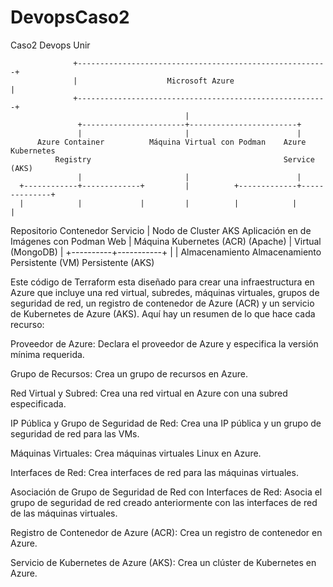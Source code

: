 # DevopsCaso2
Caso2 Devops Unir


                  +--------------------------------------------------------+
                  |                    Microsoft Azure                       |
                  +--------------------------------------------------------+
                                           |
                   +-----------------------+------------------------+
                   |                       |                        |
          Azure Container          Máquina Virtual con Podman    Azure Kubernetes
              Registry                                           Service (AKS)
                   |                       |                        |
      +------------+-------------+         |          +-------------+--------------+
      |            |             |         |          |            |              |
  Repositorio   Contenedor     Servicio    |   Nodo de      Cluster AKS   Aplicación en
  de Imágenes   con Podman     Web         |   Máquina                        Kubernetes
  (ACR)                           (Apache) |   Virtual                     (MongoDB)
                                           |
                                +----------+-----------+
                                |                      |
                             Almacenamiento         Almacenamiento
                             Persistente (VM)       Persistente (AKS)





Este código de Terraform esta diseñado para crear una infraestructura en Azure que incluye una red virtual, subredes, máquinas virtuales, grupos de seguridad de red, un registro de contenedor de Azure (ACR) y un servicio de Kubernetes de Azure (AKS). Aquí hay un resumen de lo que hace cada recurso:

Proveedor de Azure: Declara el proveedor de Azure y especifica la versión mínima requerida.

Grupo de Recursos: Crea un grupo de recursos en Azure.

Red Virtual y Subred: Crea una red virtual en Azure con una subred especificada.

IP Pública y Grupo de Seguridad de Red: Crea una IP pública y un grupo de seguridad de red para las VMs.

Máquinas Virtuales: Crea máquinas virtuales Linux en Azure.

Interfaces de Red: Crea interfaces de red para las máquinas virtuales.

Asociación de Grupo de Seguridad de Red con Interfaces de Red: Asocia el grupo de seguridad de red creado anteriormente con las interfaces de red de las máquinas virtuales.

Registro de Contenedor de Azure (ACR): Crea un registro de contenedor en Azure.

Servicio de Kubernetes de Azure (AKS): Crea un clúster de Kubernetes en Azure.




                             
